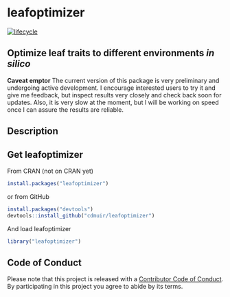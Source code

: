 leafoptimizer
=======

[![lifecycle](https://img.shields.io/badge/lifecycle-experimental-orange.svg)](https://www.tidyverse.org/lifecycle/#experimental)

## Optimize leaf traits to different environments *in silico*

**Caveat emptor** The current version of this package is very preliminary and undergoing active development. I encourage interested users to try it and give me feedback, but inspect results very closely and check back soon for updates. Also, it is very slow at the moment, but I will be working on speed once I can assure the results are reliable.

## Description

## Get leafoptimizer
From CRAN (not on CRAN yet)

```r
install.packages("leafoptimizer")
```

or from GitHub

```r
install.packages("devtools")
devtools::install_github("cdmuir/leafoptimizer")
```

And load leafoptimizer

```r
library("leafoptimizer")
```

## Code of Conduct

Please note that this project is released with a [Contributor Code of Conduct](CONDUCT.md).
By participating in this project you agree to abide by its terms.